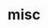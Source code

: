 ---
layout: page
title: misc
nav: true
nav_order: 6
dropdown: true
children: 
    - title: teaching
      permalink: /teaching/
    - title: projects
      permalink: /projects/
    - title: repositories
      permalink: /repositories/
    - title: divider
    - title: blog
      permalink: /blog/
    - title: news
      permalink: /news/
---